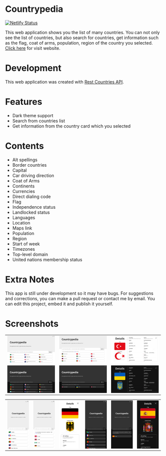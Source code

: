 # Countrypedia

[![Netlify Status](https://api.netlify.com/api/v1/badges/3942ad82-ee34-40dd-8abc-4e586e4e6039/deploy-status)](https://app.netlify.com/sites/simplecountrypedia/deploys)

This web application shows you the list of many countries. You can not only see the list of countries, but also search for countries, get information such as the flag, coat of arms, population, region of the country you selected. [Click here](https://simplecountrypedia.netlify.app) for visit website.

# Development

This web application was created with [Rest Countries API](https://restcountries.com/).

# Features

- Dark theme support
- Search from countries list
- Get information from the country card which you selected

# Contents

- Alt spellings
- Border countries
- Capital
- Car driving direction
- Coat of Arms
- Continents
- Currencies
- Direct dialing code
- Flag
- Independence status
- Landlocked status
- Languages
- Location
- Maps link
- Population
- Region
- Start of week
- Timezones
- Top-level domain
- United nations membership status

# Extra Notes

This app is still under development so it may have bugs. For suggestions and corrections, you can make a pull request or contact me by email. You can edit this project, embed it and publish it yourself.

# Screenshots

<table>
  <tr>
    <td><img src="./src/assets/cp-overview-light-lg.png" alt="cp-overview-light-lg" width = 341.5px /></td>
    <td><img src="./src/assets/cp-search-light-lg.png" alt="cp-search-light-lg" width = 341.5px /></td>
    <td><img src="./src/assets/cp-details-light-lg.png" alt="cp-details-light-lg" width = 341.5px /></td>
  </tr> 
  <tr>
    <td><img src="./src/assets/cp-overview-dark-lg.png" alt="cp-overview-light-lg" width = 341.5px /></td>
    <td><img src="./src/assets/cp-search-dark-lg.png" alt="cp-search-light-lg" width = 341.5px /></td>
    <td><img src="./src/assets/cp-details-dark-lg.png" alt="cp-details-light-lg" width = 341.5px /></td>
  </tr>
</table>
<table>
  <tr>
    <td><img src="./src/assets/cp-overview-light-sm.png" alt="cp-overview-light-lg" width = 170.75px /></td>
    <td><img src="./src/assets/cp-search-light-sm.png" alt="cp-search-light-lg" width = 170.75px /></td>
    <td><img src="./src/assets/cp-details-light-sm.png" alt="cp-details-light-lg" width = 170.75px /></td>
    <td><img src="./src/assets/cp-overview-dark-sm.png" alt="cp-overview-light-lg" width = 170.75px /></td>
    <td><img src="./src/assets/cp-search-dark-sm.png" alt="cp-search-light-lg" width = 170.75px /></td>
    <td><img src="./src/assets/cp-details-dark-sm.png" alt="cp-details-light-lg" width = 170.75px /></td>
  </tr>
</table>
